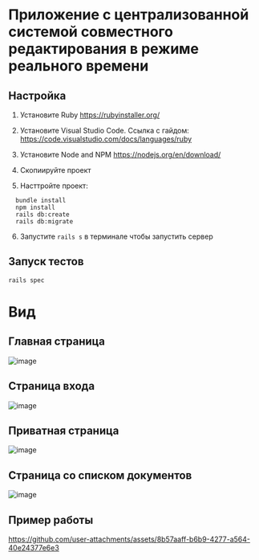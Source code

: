 # Приложение с централизованной системой совместного редактирования в режиме реального времени
## Настройка

1. Установите Ruby https://rubyinstaller.org/
2. Установите Visual Studio Code. Ссылка с гайдом: https://code.visualstudio.com/docs/languages/ruby

3. Установите Node and NPM https://nodejs.org/en/download/
4. Скопиируйте проект

5. Насттройте проект: 
  ```
    bundle install
    npm install
    rails db:create
    rails db:migrate
  ```
6. Запустите `rails s` в терминале чтобы запустить сервер

## Запуск тестов
  ```
  rails spec
  ```
# Вид
## Главная страница
![image](https://github.com/user-attachments/assets/60d5def4-3db5-495c-85a5-9ff92abfdfca)
## Страница входа
![image](https://github.com/user-attachments/assets/a9570520-aa5b-44a0-8647-8d52d8c0ee4b)
## Приватная страница 
![image](https://github.com/user-attachments/assets/d06007bd-3f6f-41a1-bc5e-f7dac0c5825f)
## Страница со списком документов
![image](https://github.com/user-attachments/assets/c880f614-7b7f-4771-a7a8-3eca8bc75242)
## Пример работы 



https://github.com/user-attachments/assets/8b57aaff-b6b9-4277-a564-40e24377e6e3

